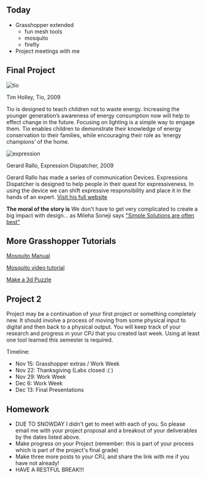 ## Today

- Grasshopper extended
  - fun mesh tools
  - mosquito
  - firefly
- Project meetings with me

## Final Project

![tio](http://timholley.de/wp-content/uploads/2010/08/Design_Tio2-588x392.jpg)

Tim Holley, Tio, 2009

Tio is designed to teach children not to waste energy. Increasing the younger generation’s awareness of energy consumption now will help to effect change in the future. Focusing on lighting is a simple way to engage them. Tio enables children to demonstrate their knowledge of energy conservation to their families, while encouraging their role as ‘energy champions’ of the home.

![expression](http://www.gerardrallo.net/project_imgs/full_size/expressions.png)

Gerard Rallo, Expression Dispatcher, 2009

Gerard Rallo has made a series of communication Devices. Expressions Dispatcher is designed to help people in their quest for expressiveness. In using the device we can shift expressive responsibility and place it in the hands of an expert. [Visit his full website](http://www.gerardrallo.net/#art_design)

**The moral of the story is**
We don't have to get very complicated to create a big impact with design... as Mileha Soneji says ["Simple Solutions are often best"](https://www.ted.com/talks/mileha_soneji_simple_hacks_for_life_with_parkinson_s?language=en)

## More Grasshopper Tutorials

[Mosquito Manual](http://www.ceedstudio.com/ceed3/wp-content/uploads/downloads/2015/11/Mosquito-Manual.pdf)

[Mosquito video tutorial](https://www.youtube.com/watch?v=CnvJ3bGuI1w&feature=youtu.be)

[Make a 3d Puzzle](https://vimeo.com/35707093?grasshopper_3dpuzzle)

## Project 2

Project may be a continuation of your first project or something completely new. It should involve a process of moving from some physical input to digital and then back to a physical output. You will keep track of your research and progress in your CPJ that you created last week. Using at least one tool learned this semester is required.

Timeline:
- Nov 15: Grasshopper extras / Work Week
- Nov 22: Thanksgiving (Labs closed :( )
- Nov 29: Work Week
- Dec 6: Work Week
- Dec 13: Final Presentations

## Homework

- DUE TO SNOWDAY I didn't get to meet with each of you. So please email me with your project proposal and a breakout of your deliverables by the dates listed above. 
- Make progress on your Project (remember: this is part of your process which is part of the project's final grade)
- Make three more posts to your CPJ, and share the link with me if you have not already!
- HAVE A RESTFUL BREAK!!!
